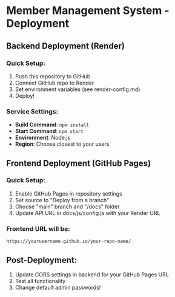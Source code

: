 # Member Management System - Deployment

## Backend Deployment (Render)

### Quick Setup:
1. Push this repository to GitHub
2. Connect GitHub repo to Render
3. Set environment variables (see render-config.md)
4. Deploy!

### Service Settings:
- **Build Command**: `npm install`
- **Start Command**: `npm start` 
- **Environment**: Node.js
- **Region**: Choose closest to your users

## Frontend Deployment (GitHub Pages)

### Quick Setup:
1. Enable GitHub Pages in repository settings
2. Set source to "Deploy from a branch" 
3. Choose "main" branch and "/docs" folder
4. Update API URL in docs/js/config.js with your Render URL

### Frontend URL will be:
`https://yourusername.github.io/your-repo-name/`

## Post-Deployment:
1. Update CORS settings in backend for your GitHub Pages URL
2. Test all functionality
3. Change default admin passwords!
